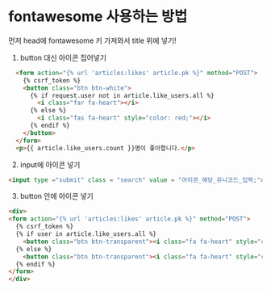 # fontawesome 사용하는 방법

먼저 head에 fontawesome 키 가져와서 title 위에 넣기!

1. button 대신 아이콘 집어넣기

```html
  <form action="{% url 'articles:likes' article.pk %}" method="POST">
    {% csrf_token %}
    <button class="btn btn-white">
      {% if request.user not in article.like_users.all %}
        <i class="far fa-heart"></i>
      {% else %}
        <i class="fas fa-heart" style="color: red;"></i>
      {% endif %}
    </button>
  </form>
  <p>{{ article.like_users.count }}명이 좋아합니다.</p>

```



2. input에 아이콘 넣기

```html
<input type ="submit" class = "search" value = "아이콘_해당_유니코드_입력;"></input>
```



3. button 안에 아이콘 넣기

```html
<div>
<form action="{% url 'articles:likes' article.pk %}" method="POST">
  {% csrf_token %}
  {% if user in article.like_users.all %}
    <button class="btn btn-transparent"><i class="fa fa-heart" style="color:red"></i></button>
  {% else %}
    <button class="btn btn-transparent"><i class="fa fa-heart" style="color:black"></i></button>
  {% endif %}
</form>
</div>
```

